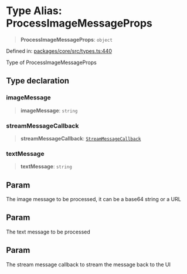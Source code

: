 # Type Alias: ProcessImageMessageProps

> **ProcessImageMessageProps**: `object`

Defined in: [packages/core/src/types.ts:440](https://github.com/GeoDaCenter/openassistant/blob/2cb8f20a901f3385efeb40778248119c5e49db78/packages/core/src/types.ts#L440)

Type of ProcessImageMessageProps

## Type declaration

### imageMessage

> **imageMessage**: `string`

### streamMessageCallback

> **streamMessageCallback**: [`StreamMessageCallback`](StreamMessageCallback.md)

### textMessage

> **textMessage**: `string`

## Param

The image message to be processed, it can be a base64 string or a URL

## Param

The text message to be processed

## Param

The stream message callback to stream the message back to the UI
